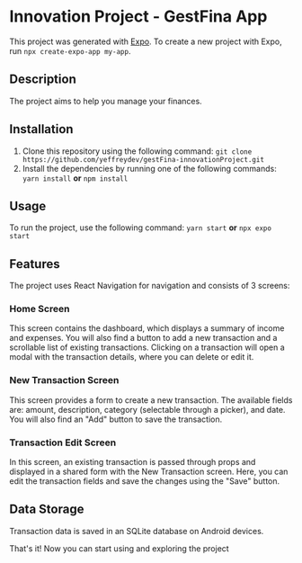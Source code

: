 # Innovation Project - GestFina App

This project was generated with [Expo](https://docs.expo.dev/). To create a new project with Expo, run `npx create-expo-app my-app`.

## Description

The project aims to help you manage your finances.

## Installation

1.  Clone this repository using the following command: `git clone https://github.com/yeffreydev/gestFina-innovationProject.git`
2.  Install the dependencies by running one of the following commands: `yarn install` **or** `npm install`

## Usage

To run the project, use the following command: `yarn start` **or** `npx expo start`

## Features

The project uses React Navigation for navigation and consists of 3 screens:

### Home Screen

This screen contains the dashboard, which displays a summary of income and expenses. You will also find a button to add a new transaction and a scrollable list of existing transactions. Clicking on a transaction will open a modal with the transaction details, where you can delete or edit it.

### New Transaction Screen

This screen provides a form to create a new transaction. The available fields are: amount, description, category (selectable through a picker), and date. You will also find an "Add" button to save the transaction.

### Transaction Edit Screen

In this screen, an existing transaction is passed through props and displayed in a shared form with the New Transaction screen. Here, you can edit the transaction fields and save the changes using the "Save" button.

## Data Storage

Transaction data is saved in an SQLite database on Android devices.

That's it! Now you can start using and exploring the project
